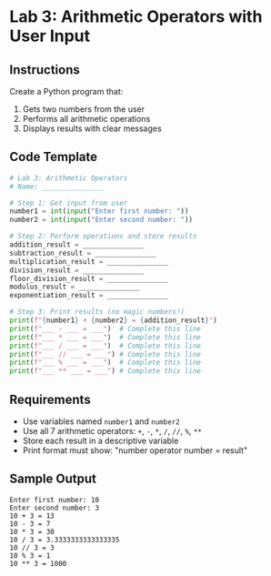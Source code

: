 # Lab 3: Arithmetic Operators with User Input

## Instructions
Create a Python program that:
1. Gets two numbers from the user
2. Performs all arithmetic operations 
3. Displays results with clear messages

## Code Template

```python
# Lab 3: Arithmetic Operators
# Name: _______________

# Step 1: Get input from user
number1 = int(input("Enter first number: "))
number2 = int(input("Enter second number: "))

# Step 2: Perform operations and store results
addition_result = _______________
subtraction_result = _______________
multiplication_result = _______________
division_result = _______________
floor_division_result = _______________
modulus_result = _______________
exponentiation_result = _______________

# Step 3: Print results (no magic numbers!)
print(f"{number1} + {number2} = {addition_result}")
print(f"___ - ___ = ___")  # Complete this line
print(f"___ * ___ = ___")  # Complete this line
print(f"___ / ___ = ___")  # Complete this line
print(f"___ // ___ = ___") # Complete this line
print(f"___ % ___ = ___")  # Complete this line
print(f"___ ** ___ = ___") # Complete this line
```

## Requirements
- Use variables named `number1` and `number2`
- Use all 7 arithmetic operators: `+`, `-`, `*`, `/`, `//`, `%`, `**`
- Store each result in a descriptive variable
- Print format must show: "number operator number = result"

## Sample Output
```
Enter first number: 10
Enter second number: 3
10 + 3 = 13
10 - 3 = 7
10 * 3 = 30
10 / 3 = 3.3333333333333335
10 // 3 = 3
10 % 3 = 1
10 ** 3 = 1000
```
